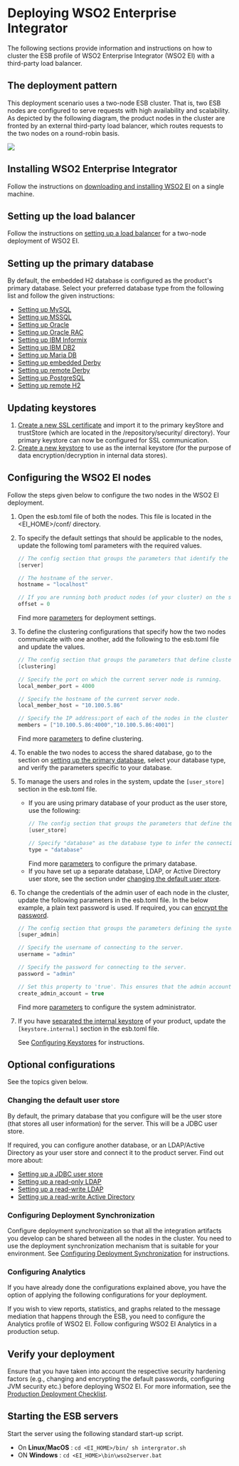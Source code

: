 # Deploying WSO2 Enterprise Integrator
The following sections provide information and instructions on how to cluster the ESB profile of WSO2 Enterprise Integrator (WSO2 EI) with a third-party load balancer.

## The deployment pattern

This deployment scenario uses a two-node ESB cluster. That is, two ESB nodes are configured to serve requests with high availability and scalability. As depicted by the following diagram, the product nodes in the cluster are fronted by an external third-party load balancer, which routes requests to the two nodes on a round-robin basis.

<a href=""><img src="../../../assets/img/deployment_ei.png"></a>

## Installing WSO2 Enterprise Integrator

Follow the instructions on [downloading and installing WSO2 EI](../setup/installation/install_in_vm.md) on a single machine.

## Setting up the load balancer

Follow the instructions on [setting up a load balancer](../../setup/setting_up_lb.md) for a two-node deployment of WSO2 EI.

## Setting up the primary database

By default, the embedded H2 database is configured as the product's primary database. Select your preferred database type from the following list and follow the given instructions:

* [Setting up MySQL](../../setup/databases/setting-up-MySQL.md)
* [Setting up MSSQL](../../setup/databases/setting-up-MSSQL.md)
* [Setting up Oracle](../../setup/databases/setting-up-Oracle.md)
* [Setting up Oracle RAC](../../setup/databases/setting-up-Oracle-RAC.md)
* [Setting up IBM Informix](../../setup/databases/setting-up-IBM-Informix.md)
* [Setting up IBM DB2](../../setup/databases/setting-up-IBM-DB2.md)
* [Setting up Maria DB](../../setup/databases/setting-up-MariaDB.md)
* [Setting up embedded Derby](../../setup/databases/setting-up-Embedded-Derby.md)
* [Setting up remote Derby](../../setup/databases/setting-up-Remote-Derby.md)
* [Setting up PostgreSQL](../../setup/databases/setting-up-PostgreSQL.md)
* [Setting up remote H2](../../setup/databases/setting-up-Remote-H2.md)

## Updating keystores

1. [Create a new SSL certificate](../../setup/security/importing_ssl_certificate.md) and import it to the primary keyStore and trustStore (which are located in the /repository/security/ directory). Your primary keystore can now be configured for SSL communication.
2. [Create a new keystore](../../setup/security/creating_keystores.md) to use as the internal keystore (for the purpose of data encryption/decryption in internal data stores).

## Configuring the WSO2 EI nodes

Follow the steps given below to configure the two nodes in the WSO2 EI deployment.

1. Open the esb.toml file of both the nodes. This file is located in the <EI_HOME>/conf/ directory.
2. To specify the default settings that should be applicable to the nodes, update the following toml parameters with the required values.

    ```java
    // The config section that groups the parameters that identify the server.
    [server]

    // The hostname of the server.
    hostname = "localhost"

    // If you are running both product nodes (of your cluster) on the same VM, set a port offset for on the servers.
    offset = 0
    ```
   Find more [parameters](../../../references/ei_config_catalog/#configuring-the-default-deployment-settings) for deployment settings.

3. To define the clustering configurations that specify how the two nodes communicate with one another, add the following to the esb.toml file and update the values.
    ``` java
    // The config section that groups the parameters that define cluster coordination.
    [clustering]

    // Specify the port on which the current server node is running.
    local_member_port = 4000

    // Specify the hostname of the current server node.
    local_member_host = "10.100.5.86"

    // Specify the IP address:port of each of the nodes in the cluster as shown below. Be sure to use the same port number and hostname you specified above.
    members = ["10.100.5.86:4000","10.100.5.86:4001"]
    ```
    Find more [parameters](../../../references/ei_config_catalog/#configuring-the-cluster-settings) to define clustering.

4. To enable the two nodes to access the shared database, go to the section on [setting up the primary database](../../setup/deployment/deploying_wso2_ei.md#setting-up-the-primary-database), select your database type, and verify the parameters specific to your database.

 5. To manage the users and roles in the system, update the `[user_store]` section in the esb.toml file.
    
    * If you are using primary database of your product as the user store, use the following:
        ``` java
        // The config section that groups the parameters that define the user store (which is the shared DB in this example) connected to the server.
        [user_store]

        // Specify "database" as the database type to infer the connection details of your shared DB.
        type = "database"
        ```
      Find more [parameters](../../../references/ei_config_catalog/#connecting-to-the-primary-data-store) to configure the primary database.
    * If you have set up a separate database, LDAP, or Active Directory user store, see the section under [changing the default user store](../../setup/deployment/deploying_wso2_ei.md#changing-the-default-user-store).

6. To change the credentials of the admin user of each node in the cluster, update the following parameters in the esb.toml file. In the below example, a plain text password is used. If required, you can [encrypt the password](../../setup/security/encrypting_plain_text.md).
    ``` java
    // The config section that groups the parameters defining the system administrator.
    [super_admin]

    // Specify the username of connecting to the server.
    username = "admin"

    // Specify the password for connecting to the server.
    password = "admin"

    // Set this property to 'true'. This ensures that the admin account is created in the user store.
    create_admin_account = true
    ```
    
    Find more [parameters](../../../references/ei_config_catalog/#configuring-the-system-administrator) to configure the system administrator.

7. If you have [separated the internal keystore](../../setup/deployment/deploying_wso2_ei.md#updating-keystores) of your product, update the `[keystore.internal]` section in the esb.toml file.
   
    See [Configuring Keystores](../../setup/security/configuring_keystores.md) for instructions.
    
## Optional configurations

See the topics given below.

### Changing the default user store
By default, the primary database that you configure will be the user store (that stores all user information) for the server. This will be a JDBC user store.

If required, you can configure another database, or an LDAP/Active Directory as your user store and connect it to the product server. Find out more about:

* [Setting up a JDBC user store](../../setup/user_stores/setting_up_jdbc_userstore.md)
* [Setting up a read-only LDAP](../../setup/user_stores/setting_up_ro_ldap.md)
* [Setting up a read-write LDAP](../../setup/user_stores/setting_up_rw_ldap.md)
* [Setting up a read-write Active Directory](../../setup/user_stores/setting_up_rw_ad.md)

### Configuring Deployment Synchronization

Configure deployment synchronization so that all the integration artifacts you develop can be shared between all the nodes in the cluster. You need to use the deployment synchronization mechanism that is suitable for your environment. See [Configuring Deployment Synchronization](../../setup/deployment_synchronization.md) for instructions.

### Configuring Analytics

If you have already done the configurations explained above, you have the option of applying the following configurations for your deployment.

If you wish to view reports, statistics, and graphs related to the message mediation that happens through the ESB, you need to configure the Analytics profile of WSO2 EI. Follow configuring WSO2 EI Analytics in a production setup.

## Verify your deployment

Ensure that you have taken into account the respective security hardening factors (e.g., changing and encrypting the default passwords, configuring JVM security etc.) before deploying WSO2 EI. For more information, see the [Production Deployment Checklist](../../setup/deployment/deployment_checklist.md).

## Starting the ESB servers

Start the server using the following standard start-up script.

* On **Linux/MacOS** : `cd <EI_HOME>/bin/ sh intergrator.sh`
* ON **Windows** : `cd <EI_HOME>\bin\wso2server.bat`
